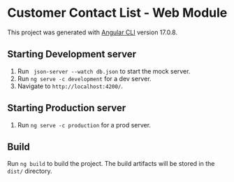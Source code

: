 # Customer Contact List - Web Module

This project was generated with [Angular CLI](https://github.com/angular/angular-cli) version 17.0.8.

## Starting Development server

1. Run ` json-server --watch db.json` to start the mock server.
2. Run `ng serve -c development` for a dev server. 
3. Navigate to `http://localhost:4200/`. 

## Starting Production server
1. Run `ng serve -c production` for a prod server. 

## Build

Run `ng build` to build the project. The build artifacts will be stored in the `dist/` directory.
